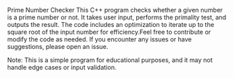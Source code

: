 Prime Number Checker
This C++ program checks whether a given number is a prime number or not. It takes user input, performs the primality test, and outputs the result. The code includes an optimization to iterate up to the square root of the input number for efficiency.Feel free to contribute or modify the code as needed. If you encounter any issues or have suggestions, please open an issue.

Note: This is a simple program for educational purposes, and it may not handle edge cases or input validation.
